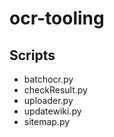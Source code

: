 # ocr-tooling

## Scripts
* batchocr.py
* checkResult.py
* uploader.py
* updatewiki.py
* sitemap.py

